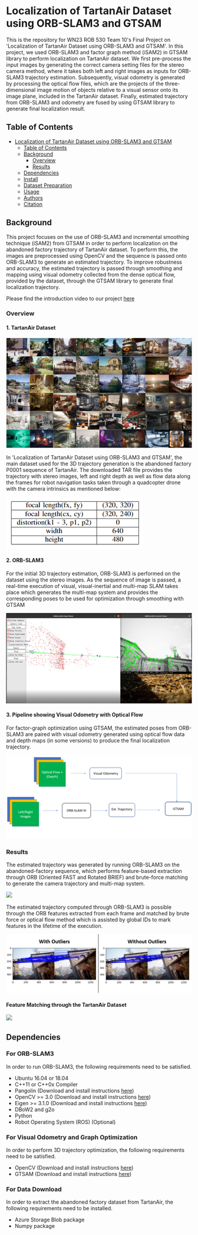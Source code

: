 # Localization of TartanAir Dataset using ORB-SLAM3 and GTSAM

This is the repository for WN23 ROB 530 Team 10's Final Project on 'Localization of TartanAir Dataset using ORB-SLAM3 and GTSAM'.  In this project, we used ORB-SLAM3 and factor graph method (iSAM2) in GTSAM library to perform localization on TartanAir dataset. We first pre-process the input images by generating the correct camera setting files for the stereo camera method, where it takes both left and right images as inputs for ORB-SLAM3 trajectory estimation. Subsequently, visual odometry is generated by processing the optical flow files, which are the projects of the three-dimensional image motion of objects relative to a visual sensor onto its image plane, included in the TartanAir dataset. Finally, estimated trajectory from ORB-SLAM3 and odometry are fused by using GTSAM library to generate final localization result.

## Table of Contents
- [Localization of TartanAir Dataset using ORB-SLAM3 and GTSAM](#Localization-of-TartanAir-Dataset-using-ORB-SLAM3-and-GTSAM)
  - [Table of Contents](#table-of-contents)
  - [Background](#background)
    - [Overview](#overview)
    - [Results](#results)
  - [Dependencies](#dependencies)
  - [Install](#install)
  - [Dataset Preparation](#dataset-preparation)
  - [Usage](#usage)
  - [Authors](#authors)
  - [Citation](#citation)
  
## Background

This project focuses on the use of ORB-SLAM3 and incremental smoothing technique (iSAM2) from GTSAM in order to perform localization on the abandoned factory trajectory of TartanAir dataset. To perform this, the images are preprocessed using OpenCV and the sequence is passed onto ORB-SLAM3 to generate an estimated trajectory. To improve robustness and accuracy, the estimated trajectory is passed through smoothing and mapping using visual odometry collected from the dense optical flow, provided by the dataset, through the GTSAM library to generate final localization trajectory.

Please find the introduction video to our project [here](https://www.youtube.com/watch?v=JXXVHaLAXbg)

### Overview

#### 1. TartanAir Dataset
![](./images/tartanair.png)

In 'Localization of TartanAir Dataset using ORB-SLAM3 and GTSAM', the main dataset used for the 3D trajectory generation is the abandoned factory P0001 sequence of TartanAir. The downloaded TAR file provides the trajectory with stereo images, left and right depth as well as flow data along the frames for robot navigation tasks taken through a quadcopter drone with the camera intrinsics as mentioned below:

![](./images/camera_intrinsics.PNG)

#### 2. ORB-SLAM3

For the initial 3D trajectory estimation, ORB-SLAM3 is performed on the dataset using the stereo images. As the sequence of image is passed, a real-time execution of visual, visual-inertial and multi-map SLAM takes place which generates the multi-map system and provides the corresponding poses to be used for optimization through smoothing with GTSAM

![](./images/ORB-SLAM3.png)

#### 3. Pipeline showing Visual Odometry with Optical Flow

For factor-graph optimization using GTSAM, the estimated poses from ORB-SLAM3 are paired with visual odometry generated using optical flow data and depth maps (in some versions) to produce the final localization trajectory.

![](./images/Pipeline.png)

### Results

The estimated trajectory was generated by running ORB-SLAM3 on the abandoned-factory sequence, which performs feature-based extraction through ORB (Oriented FAST and Rotated BRIEF) and brute-force matching to generate the camera trajectory and multi-map system.  

![](./images/tr_orb_slam.gif)

The estimated trajectory computed through ORB-SLAM3 is possible through the ORB features extracted from each frame and matched by brute force or optical flow method which is assisted by global IDs to mark features in the lifetime of the execution.

![RANSAC-based Outlier Rejection](./images/Ransac.png)

#### Feature Matching through the TartanAir Dataset
![](./images/feature_matching.gif)

## Dependencies

### For ORB-SLAM3

In order to run ORB-SLAM3, the following requirements need to be satisfied.
- Ubuntu 16.04 or 18.04
- C++11 or C++0x Compiler
- Pangolin (Download and install instructions [here](https://github.com/stevenlovegrove/Pangolin))
- OpenCV >= 3.0 (Download and install instructions [here](http://opencv.org/))
- Eigen >= 3.1.0 (Download and install instructions [here](http://eigen.tuxfamily.org/))
- DBoW2 and g2o
- Python
- Robot Operating System (ROS) (Optional)

### For Visual Odometry and Graph Optimization

In order to perform 3D trajectory optimization, the following requirements need to be satisfied.

- OpenCV (Download and install instructions [here](http://opencv.org/))
- GTSAM (Download and install instructions [here](https://github.com/borglab/gtsam))

### For Data Download

In order to extract the abandoned factory dataset from TartanAir, the following requirements need to be installed.

- Azure Storage Blob package
- Numpy package





